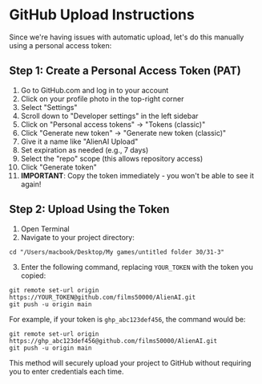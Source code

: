# GitHub Upload Instructions

Since we're having issues with automatic upload, let's do this manually using a personal access token:

## Step 1: Create a Personal Access Token (PAT)
1. Go to GitHub.com and log in to your account
2. Click on your profile photo in the top-right corner
3. Select "Settings"
4. Scroll down to "Developer settings" in the left sidebar
5. Click on "Personal access tokens" → "Tokens (classic)"
6. Click "Generate new token" → "Generate new token (classic)"
7. Give it a name like "AlienAI Upload"
8. Set expiration as needed (e.g., 7 days)
9. Select the "repo" scope (this allows repository access)
10. Click "Generate token"
11. **IMPORTANT**: Copy the token immediately - you won't be able to see it again!

## Step 2: Upload Using the Token
1. Open Terminal
2. Navigate to your project directory:
```
cd "/Users/macbook/Desktop/My games/untitled folder 30/31-3"
```
3. Enter the following command, replacing `YOUR_TOKEN` with the token you copied:
```
git remote set-url origin https://YOUR_TOKEN@github.com/films50000/AlienAI.git
git push -u origin main
```

For example, if your token is `ghp_abc123def456`, the command would be:
```
git remote set-url origin https://ghp_abc123def456@github.com/films50000/AlienAI.git
git push -u origin main
```

This method will securely upload your project to GitHub without requiring you to enter credentials each time. 